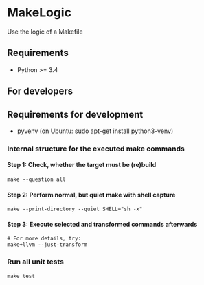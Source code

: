 # MakeLogic

Use the logic of a Makefile

## Requirements
* Python >= 3.4

## For developers

## Requirements for development
* pyvenv (on Ubuntu: sudo apt-get install python3-venv)

### Internal structure for the executed make commands

#### Step 1: Check, whether the target must be (re)build
```
make --question all
```

#### Step 2: Perform normal, but quiet make with shell capture
```
make --print-directory --quiet SHELL="sh -x"
```

#### Step 3: Execute selected and transformed commands afterwards
```
# For more details, try:
make+llvm --just-transform
```

### Run all unit tests
```
make test
```
